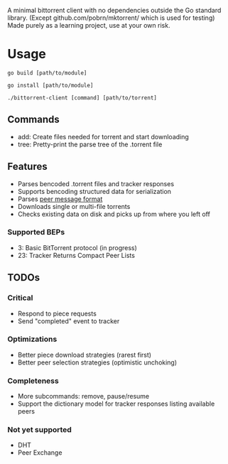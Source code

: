A minimal bittorrent client with no dependencies outside the Go standard library.
(Except github.com/pobrn/mktorrent/ which is used for testing)
Made purely as a learning project, use at your own risk.

# Usage
`go build [path/to/module]`

`go install [path/to/module]`

`./bittorrent-client [command] [path/to/torrent]`

## Commands
- add: Create files needed for torrent and start downloading
- tree: Pretty-print the parse tree of the .torrent file

## Features
- Parses bencoded .torrent files and tracker responses
- Supports bencoding structured data for serialization
- Parses [peer message format](https://wiki.theory.org/BitTorrentSpecification#Messages)
- Downloads single or multi-file torrents
- Checks existing data on disk and picks up from where you left off

### Supported BEPs
- 3: Basic BitTorrent protocol (in progress)
- 23: Tracker Returns Compact Peer Lists

## TODOs
### Critical
- Respond to piece requests
- Send "completed" event to tracker

### Optimizations
- Better piece download strategies (rarest first)
- Better peer selection strategies (optimistic unchoking)

### Completeness
- More subcommands: remove, pause/resume
- Support the dictionary model for tracker responses listing available peers

### Not yet supported
- DHT
- Peer Exchange
